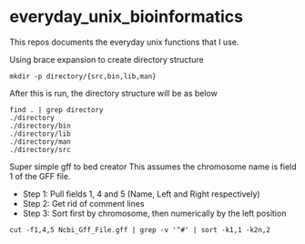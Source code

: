 everyday_unix_bioinformatics
============================
This repos documents the everyday unix functions that I use.

Using brace expansion to create directory structure
``` shell
mkdir -p directory/{src,bin,lib,man}
```
After this is run, the directory structure will be as below
``` shell
find . | grep directory
./directory
./directory/bin
./directory/lib
./directory/man
./directory/src
```

Super simple gff to bed creator
This assumes the chromosome name is field 1 of the GFF file.
* Step 1: Pull fields 1, 4 and 5 (Name, Left and Right respectively)
* Step 2: Get rid of comment lines
* Step 3: Sort first by chromosome, then numerically by the left position
``` shell
cut -f1,4,5 Ncbi_Gff_File.gff | grep -v '^#' | sort -k1,1 -k2n,2
```
